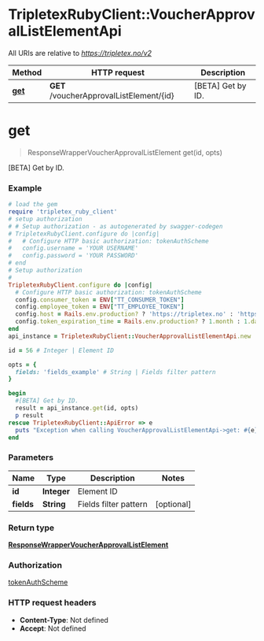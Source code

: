 # TripletexRubyClient::VoucherApprovalListElementApi

All URIs are relative to *https://tripletex.no/v2*

Method | HTTP request | Description
------------- | ------------- | -------------
[**get**](VoucherApprovalListElementApi.md#get) | **GET** /voucherApprovalListElement/{id} | [BETA] Get by ID.


# **get**
> ResponseWrapperVoucherApprovalListElement get(id, opts)

[BETA] Get by ID.



### Example
```ruby
# load the gem
require 'tripletex_ruby_client'
# setup authorization
# # Setup authorization - as autogenerated by swagger-codegen
# TripletexRubyClient.configure do |config|
#   # Configure HTTP basic authorization: tokenAuthScheme
#   config.username = 'YOUR USERNAME'
#   config.password = 'YOUR PASSWORD'
# end
# Setup authorization
# 
TripletexRubyClient.configure do |config|
  # Configure HTTP basic authorization: tokenAuthScheme
  config.consumer_token = ENV["TT_CONSUMER_TOKEN"]
  config.employee_token = ENV["TT_EMPLOYEE_TOKEN"]
  config.host = Rails.env.production? ? 'https://tripletex.no' : 'https://api.tripletex.io'
  config.token_expiration_time = Rails.env.production? ? 1.month : 1.day
end
api_instance = TripletexRubyClient::VoucherApprovalListElementApi.new

id = 56 # Integer | Element ID

opts = { 
  fields: 'fields_example' # String | Fields filter pattern
}

begin
  #[BETA] Get by ID.
  result = api_instance.get(id, opts)
  p result
rescue TripletexRubyClient::ApiError => e
  puts "Exception when calling VoucherApprovalListElementApi->get: #{e}"
end
```

### Parameters

Name | Type | Description  | Notes
------------- | ------------- | ------------- | -------------
 **id** | **Integer**| Element ID | 
 **fields** | **String**| Fields filter pattern | [optional] 

### Return type

[**ResponseWrapperVoucherApprovalListElement**](ResponseWrapperVoucherApprovalListElement.md)

### Authorization

[tokenAuthScheme](../README.md#tokenAuthScheme)

### HTTP request headers

 - **Content-Type**: Not defined
 - **Accept**: Not defined



